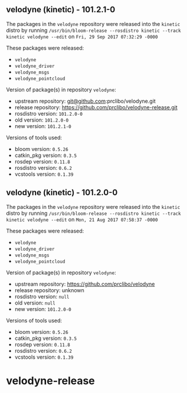 ## velodyne (kinetic) - 101.2.1-0

The packages in the `velodyne` repository were released into the `kinetic` distro by running `/usr/bin/bloom-release --rosdistro kinetic --track kinetic velodyne --edit` on `Fri, 29 Sep 2017 07:32:29 -0000`

These packages were released:
- `velodyne`
- `velodyne_driver`
- `velodyne_msgs`
- `velodyne_pointcloud`

Version of package(s) in repository `velodyne`:

- upstream repository: git@github.com:prclibo/velodyne.git
- release repository: https://github.com/prclibo/velodyne-release.git
- rosdistro version: `101.2.0-0`
- old version: `101.2.0-0`
- new version: `101.2.1-0`

Versions of tools used:

- bloom version: `0.5.26`
- catkin_pkg version: `0.3.5`
- rosdep version: `0.11.8`
- rosdistro version: `0.6.2`
- vcstools version: `0.1.39`


## velodyne (kinetic) - 101.2.0-0

The packages in the `velodyne` repository were released into the `kinetic` distro by running `/usr/bin/bloom-release --rosdistro kinetic --track kinetic velodyne --edit` on `Mon, 21 Aug 2017 07:58:37 -0000`

These packages were released:
- `velodyne`
- `velodyne_driver`
- `velodyne_msgs`
- `velodyne_pointcloud`

Version of package(s) in repository `velodyne`:

- upstream repository: https://github.com/prclibo/velodyne
- release repository: unknown
- rosdistro version: `null`
- old version: `null`
- new version: `101.2.0-0`

Versions of tools used:

- bloom version: `0.5.26`
- catkin_pkg version: `0.3.5`
- rosdep version: `0.11.8`
- rosdistro version: `0.6.2`
- vcstools version: `0.1.39`


# velodyne-release